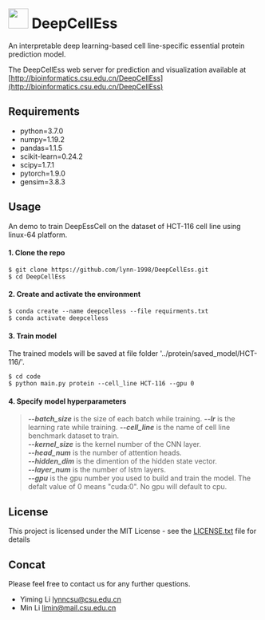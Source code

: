 # [<img style="height:40px" src="http://bioinformatics.csu.edu.cn/DeepCellEss/static/imgs/Logo.svg">](http://bioinformatics.csu.edu.cn/DeepCellEss)  DeepCellEss 

An interpretable deep learning-based cell line-specific essential protein prediction model. 

The DeepCellEss web server for prediction and visualization available at [http://bioinformatics.csu.edu.cn/DeepCellEss](http://bioinformatics.csu.edu.cn/DeepCellEss)


## Requirements

- python=3.7.0
- numpy=1.19.2
- pandas=1.1.5
- scikit-learn=0.24.2
- scipy=1.7.1
- pytorch=1.9.0
- gensim=3.8.3

## Usage

An demo to train DeepEssCell on the dataset of HCT-116 cell line using linux-64 platform.
#### 1. Clone the repo

    $ git clone https://github.com/lynn-1998/DeepCellEss.git
    $ cd DeepCellEss



#### 2. Create and activate the environment

    $ conda create --name deepcelless --file requirments.txt
    $ conda activate deepcelless



#### 3. Train model
The trained models will be saved at file folder '../protein/saved_model/HCT-116/'.

    $ cd code
    $ python main.py protein --cell_line HCT-116 --gpu 0


#### 4. Specify model hyperparameters	

>***--batch_size*** is the size of each batch while training.
>***--lr*** is the learning rate while training.
>***--cell_line*** is the name of cell line benchmark dataset to train.  
>***--kernel_size*** is the kernel number of the CNN layer.  
>***--head_num*** is the number of attention heads.  
>***--hidden_dim*** is the dimention of the hidden state vector.  
>***--layer_num*** is the number of lstm layers.  
>***--gpu*** is the gpu number you used to build and train the model. The defalt value of 0 means "cuda:0". No gpu will default to cpu.


## License
This project is licensed under the MIT License - see the [LICENSE.txt](LICENSE) file for details


## Concat

Please feel free to contact us for any further questions.
 - Yiming Li lynncsu@csu.edu.cn
 - Min Li limin@mail.csu.edu.cn  
  
  
  
  
